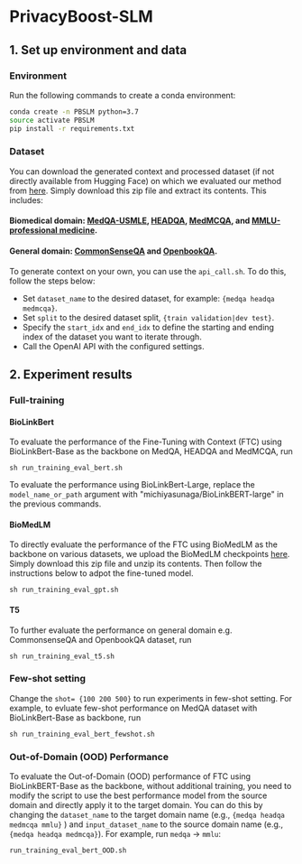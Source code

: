 # PrivacyBoost-SLM

## 1. Set up environment and data

### Environment
Run the following commands to create a conda environment:
```bash
conda create -n PBSLM python=3.7
source activate PBSLM
pip install -r requirements.txt
```

### Dataset

You can download the generated context and processed dataset (if not directly available from Hugging Face) on which we evaluated our method from [here](https://drive.google.com/file/d/16XwYeDb2HQfa1gU9UMkWGFAOocVlVxtB/view?usp=share_link). Simply download this zip file and extract its contents.
This includes:
#### Biomedical domain: [MedQA-USMLE](https://github.com/jind11/MedQA), [HEADQA](https://github.com/aghie/head-qa), [MedMCQA](https://medmcqa.github.io/), and [MMLU-professional medicine](https://github.com/hendrycks/test).
#### General domain: [CommonSenseQA](https://www.tau-nlp.sites.tau.ac.il/commonsenseqa) and [OpenbookQA](https://allenai.org/data/open-book-qa).

To generate context on your own, you can use the `api_call.sh`. To do this, follow the steps below:
- Set `dataset_name` to the desired dataset, for example: `{medqa headqa medmcqa}`.
- Set `split` to the desired dataset split, `{train validation|dev test}`.
- Specify the `start_idx` and `end_idx` to define the starting and ending index of the dataset you want to iterate through.
- Call the OpenAI API with the configured settings.

## 2. Experiment results

###  Full-training 

#### BioLinkBert
To evaluate the performance of the Fine-Tuning with Context (FTC) using BioLinkBert-Base as the backbone on MedQA, HEADQA and MedMCQA, run
```
sh run_training_eval_bert.sh 
```

To evaluate the performance using BioLinkBert-Large, replace the `model_name_or_path` argument with "michiyasunaga/BioLinkBERT-large" in the previous commands.

#### BioMedLM
To directly evaluate the performance of the FTC using BioMedLM as the backbone on various datasets, we upload the BioMedLM checkpoints [here](https://drive.google.com/file/d/1gB-V6D_3xaRaYDkUrdUhJE8j6RQjNHou/view?usp=sharing). Simply download this zip file and unzip its contents. Then follow the instructions below to adpot the fine-tuned model.
```
sh run_training_eval_gpt.sh 
```

#### T5
To further evaluate the performance on general domain e.g. CommonsenseQA and OpenbookQA dataset, run

```
sh run_training_eval_t5.sh 
```


###  Few-shot setting

Change the `shot= {100 200 500}` to run experiments in few-shot setting. For example, to evluate few-shot performance on MedQA dataset with BioLinkBert-Base as backbone, run
```
sh run_training_eval_bert_fewshot.sh 
```

###  Out-of-Domain (OOD) Performance
To evaluate the Out-of-Domain (OOD) performance of FTC using BioLinkBERT-Base as the backbone, without additional training, you need to modify the script to use the best performance model from the source domain and directly apply it to the target domain. You can do this by changing the `dataset_name`  to the target domain name (e.g.,  `{medqa headqa medmcqa mmlu}` ) and `input_dataset_name` to the source domain name (e.g., `{medqa headqa medmcqa}`). For example, run `medqa` -> `mmlu`:

```
run_training_eval_bert_OOD.sh
```







